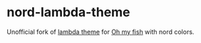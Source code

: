 # nord-lambda-theme
Unofficial fork of [lambda theme](https://github.com/hasanozgan/theme-lambda) for [Oh my fish](https://github.com/oh-my-fish/oh-my-fish) with nord colors.
